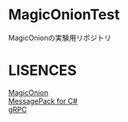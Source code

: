 # MagicOnionTest
MagicOnionの実験用リポジトリ

# LISENCES

[MagicOnion](https://github.com/Cysharp/MagicOnion)  
[MessagePack for C#](https://github.com/neuecc/MessagePack-CSharp)  
[gRPC](https://grpc.io/)  
